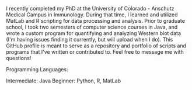 

I recently completed my PhD at the University of Colorado - Anschutz Medical Campus in Immunology. During that time, I learned and utilized MatLab and R scripting for data processing and analysis. Prior to graduate school, I took two semesters of computer science courses in Java, and wrote a custom program for quantifying and analyzing Western blot data (I'm having issues finding it currently, but will upload when I do). This GitHub profile is meant to serve as a repository and portfolio of scripts and programs that I've written or contributed to. Feel free to message me with questions!

Programming Languages:

Intermediate: Java
Beginner: Python, R, MatLab

<!--
**AshtonSiglerPhD/AshtonSiglerPhD** is a ✨ _special_ ✨ repository because its `README.md` (this file) appears on your GitHub profile.

Here are some ideas to get you started:

- 🔭 I’m currently working on ...
- 🌱 I’m currently learning ...
- 👯 I’m looking to collaborate on ...
- 🤔 I’m looking for help with ...
- 💬 Ask me about ...
- 📫 How to reach me: ...
- 😄 Pronouns: ...
- ⚡ Fun fact: ...
-->
